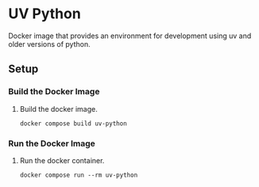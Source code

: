 # UV Python

Docker image that provides an environment for development using uv and older versions of python.

## Setup

### Build the Docker Image

1. Build the docker image.

   ```shell
   docker compose build uv-python
   ```
### Run the Docker Image

1. Run the docker container.

   ```shell
   docker compose run --rm uv-python
   ```

